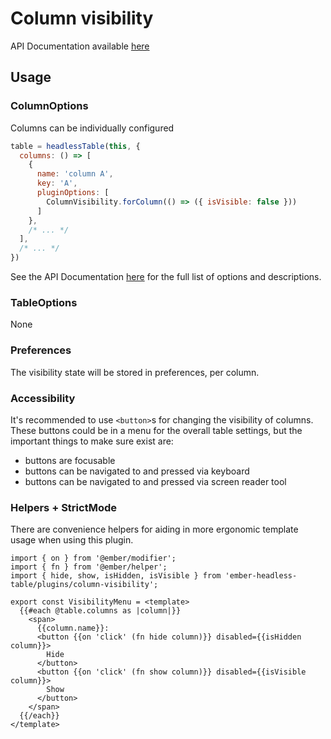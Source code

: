 # Column visibility

API Documentation available [here][api-docs]

[api-docs]: /api/modules/plugins_column_visibility

## Usage

### ColumnOptions

Columns can be individually configured

```js
table = headlessTable(this, {
  columns: () => [
    {
      name: 'column A',
      key: 'A',
      pluginOptions: [
        ColumnVisibility.forColumn(() => ({ isVisible: false }))
      ]
    },
    /* ... */
  ],
  /* ... */
})
```

See the API Documentation [here][api-docs] for the full list of options and descriptions.

### TableOptions

None

### Preferences

The visibility state will be stored in preferences, per column.

### Accessibility

It's recommended to use `<button>`s for changing the visibility of columns.
These buttons could be in a menu for the overall table settings,
but the important things to make sure exist are:

- buttons are focusable
- buttons can be navigated to and pressed via keyboard
- buttons can be navigated to and pressed via screen reader tool

### Helpers + StrictMode

There are convenience helpers for aiding in more ergonomic template usage when using this plugin.

```gjs
import { on } from '@ember/modifier';
import { fn } from '@ember/helper';
import { hide, show, isHidden, isVisible } from 'ember-headless-table/plugins/column-visibility';

export const VisibilityMenu = <template>
  {{#each @table.columns as |column|}}
    <span>
      {{column.name}}:
      <button {{on 'click' (fn hide column)}} disabled={{isHidden column}}>
        Hide
      </button>
      <button {{on 'click' (fn show column)}} disabled={{isVisible column}}>
        Show
      </button>
    </span>
  {{/each}}
</template>
```
